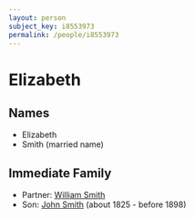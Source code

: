```yaml
---
layout: person
subject_key: i8553973
permalink: /people/i8553973
---
```


# Elizabeth

## Names

* Elizabeth
* Smith (married name)

## Immediate Family

* Partner: [William Smith](./@77031673@-william-smith-b-d.md)
* Son: [John Smith](./@3582868@-john-smith-b1825-d1898.md) (about 1825 - before 1898)

